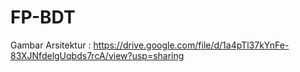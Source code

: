 # FP-BDT

Gambar Arsitektur  : https://drive.google.com/file/d/1a4pTl37kYnFe-83XJNfdelgUqbds7rcA/view?usp=sharing
